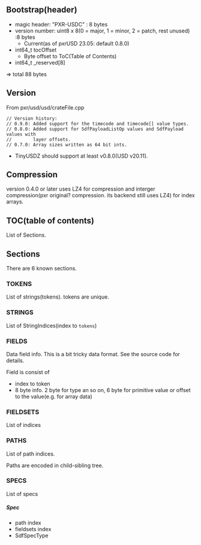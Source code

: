 ## Bootstrap(header)

* magic header: "PXR-USDC" : 8 bytes
* version number: uint8 x 8(0 = major, 1 = minor, 2 = patch, rest unused) :8 bytes
  * Current(as of pxrUSD 23.05: default 0.8.0) 
* int64_t tocOffset
  * Byte offset to ToC(Table of Contents) 
* int64_t _reserved[8]

=> total 88 bytes

## Version

From pxr/usd/usd/crateFile.cpp

```
// Version history:
// 0.9.0: Added support for the timecode and timecode[] value types.
// 0.8.0: Added support for SdfPayloadListOp values and SdfPayload values with
//        layer offsets.
// 0.7.0: Array sizes written as 64 bit ints.
```

* TinyUSDZ should support at least v0.8.0(USD v20.11).
  
## Compression

version 0.4.0 or later uses LZ4 for compression and interger compression(pxr original? compression. its backend still uses LZ4) for index arrays.

## TOC(table of contents)

List of Sections.

## Sections

There are 6 known sections.

### TOKENS

List of strings(tokens). tokens are unique.

### STRINGS

List of StringIndices(index to `tokens`)

### FIELDS

Data field info. This is a bit tricky data format.
See the source code for details.

Field is consist of

* index to token
* 8 byte info. 2 byte for type an so on, 6 byte for primitive value or offset to the value(e.g. for array data)

### FIELDSETS

List of indices

### PATHS

List of path indices.

Paths are encoded in child-sibling tree.
                          
### SPECS

List of specs

##### Spec

* path index
* fieldsets index 
* SdfSpecType
